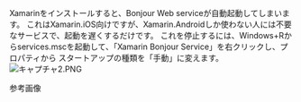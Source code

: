 Xamarinをインストールすると、Bonjour Web serviceが自動起動してしまいます。
これはXamarin.iOS向けですが、Xamarin.Androidしか使わない人には不要なサービスで、起動を遅くするだけです。
これを停止するには、Windows+Rからservices.mscを起動して、「Xamarin Bonjour Service」を右クリックし、プロパティから
スタートアップの種類を「手動」に変えます。
![キャプチャ2.PNG](https://qiita-image-store.s3.amazonaws.com/0/44129/fc4e3701-6180-7944-b247-480f0e4efdea.png)

参考画像
